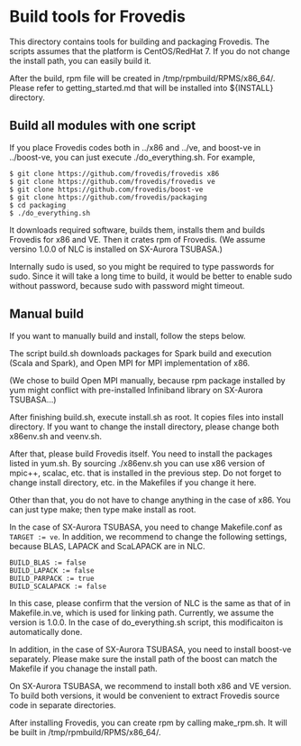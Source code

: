 # Build tools for Frovedis

This directory contains tools for building and packaging Frovedis.
The scripts assumes that the platform is CentOS/RedHat 7.
If you do not change the install path, you can easily build it.

After the build, rpm file will be created in /tmp/rpmbuild/RPMS/x86_64/.
Please refer to getting_started.md that will be installed into 
${INSTALL} directory.

## Build all modules with one script

If you place Frovedis codes both in ../x86 and ../ve, and boost-ve 
in ../boost-ve, you can just execute ./do_everything.sh.
For example,

    $ git clone https://github.com/frovedis/frovedis x86
    $ git clone https://github.com/frovedis/frovedis ve
    $ git clone https://github.com/frovedis/boost-ve
    $ git clone https://github.com/frovedis/packaging
    $ cd packaging
    $ ./do_everything.sh

It downloads required software, builds them, installs them and
builds Frovedis for x86 and VE. Then it crates rpm of Frovedis.
(We assume versino 1.0.0 of NLC is installed on SX-Aurora TSUBASA.)

Internally sudo is used, so you might be required to type passwords for
sudo. Since it will take a long time to build, it would be better to
enable sudo without password, because sudo with password might timeout.

## Manual build

If you want to manually build and install, follow the steps below.

The script build.sh downloads packages for Spark build and execution
(Scala and Spark), and Open MPI for MPI implementation of x86. 

(We chose to build Open MPI manually, because rpm package installed
by yum might conflict with pre-installed Infiniband library on
SX-Aurora TSUBASA...)

After finishing build.sh, execute install.sh as root. It copies files
into install directory. If you want to change the install directory,
please change both x86env.sh and veenv.sh.

After that, please build Frovedis itself. You need to install the
packages listed in yum.sh. By sourcing ./x86env.sh you can use x86
version of mpic++, scalac, etc. that is installed in the previous
step. Do not forget to change install directory, etc. in the Makefiles
if you change it here.

Other than that, you do not have to change anything in the case of
x86. You can just type make; then type make install as root.

In the case of SX-Aurora TSUBASA, you need to change Makefile.conf 
as `TARGET := ve`. In addition, we recommend to change the
following settings, because BLAS, LAPACK and ScaLAPACK are in NLC.

    BUILD_BLAS := false
    BUILD_LAPACK := false
    BUILD_PARPACK := true
    BUILD_SCALAPACK := false

In this case, please confirm that the version of NLC is the same as
that of in Makefile.in.ve, which is used for linking path.
Currently, we assume the version is 1.0.0.
In the case of do_everything.sh script, this modificaiton is
automatically done.

In addition, in the case of SX-Aurora TSUBASA, you need to install
boost-ve separately. Please make sure the install path of the
boost can match the Makefile if you chanage the install path.

On SX-Aurora TSUBASA, we recommend to install both x86 and VE
version. To build both versions, it would be convenient to extract
Frovedis source code in separate directories.

After installing Frovedis, you can create rpm by calling make_rpm.sh.
It will be built in /tmp/rpmbuild/RPMS/x86_64/.
